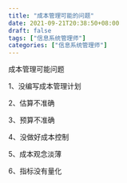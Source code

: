 ```yaml
---
title: "成本管理可能的问题"
date: 2021-09-21T20:38:50+08:00
draft: false
tags: ["信息系统管理师"]
categories: ["信息系统管理师"]
---
```




成本管理可能问题

1、没编写成本管理计划

2、估算不准确

3、预算不准确

4、没做好成本控制

5、成本观念淡薄

6、指标没有量化